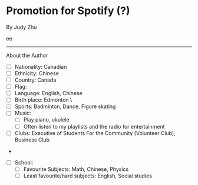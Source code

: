 # Promotion for Spotify (?)
By Judy Zhu

ee

 ---

 About the Author
- [ ] Nationality: Canadian
- [ ] Ethnicity:  Chinese
- [ ] Country: Canada
- [ ] Flag:
- [ ] Language: English, Chinese
- [ ] Birth place: Edmonton
\
- [ ] Sports: Badminton, Dance, Figure skating
- [ ] Music: 
    - [ ] Play piano, ukulele
    - [ ] Often listen to my playlists and the radio for entertainment
- [ ] Clubs: Executive of Students For the Community (Volunteer Club), Business Club
- 
- [ ] School: 
    - [ ] Favourite Subjects: Math, Chinese, Physics
    - [ ] Least favourite/hard subjects: English, Social studies
